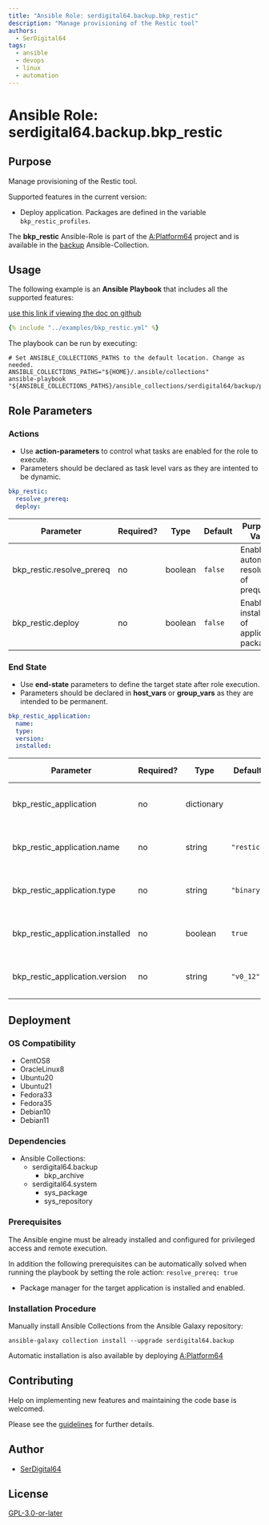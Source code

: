 ```yaml
---
title: "Ansible Role: serdigital64.backup.bkp_restic"
description: "Manage provisioning of the Restic tool"
authors:
  - SerDigital64
tags:
  - ansible
  - devops
  - linux
  - automation
---
```


# Ansible Role: serdigital64.backup.bkp_restic

## Purpose

Manage provisioning of the Restic tool.

Supported features in the current version:

- Deploy application. Packages are defined in the variable `bkp_restic_profiles`.

The **bkp_restic** Ansible-Role is part of the [A:Platform64](https://github.com/serdigital64/aplatform64) project and is available in the [backup](https://aplatform64.readthedocs.io/en/latest/collections/backup) Ansible-Collection.

## Usage

The following example is an **Ansible Playbook** that includes all the supported features:

[use this link if viewing the doc on github](https://github.com/aplatform64/backup/blob/main/playbooks/bkp_restic.yml)

```yaml
{% include "../examples/bkp_restic.yml" %}
```

The playbook can be run by executing:

```shell
# Set ANSIBLE_COLLECTIONS_PATHS to the default location. Change as needed.
ANSIBLE_COLLECTIONS_PATHS="${HOME}/.ansible/collections"
ansible-playbook "${ANSIBLE_COLLECTIONS_PATHS}/ansible_collections/serdigital64/backup/playbooks/bkp_restic.yml"
```

## Role Parameters

### Actions

- Use **action-parameters** to control what tasks are enabled for the role to execute.
- Parameters should be declared as task level vars as they are intented to be dynamic.

```yaml
bkp_restic:
  resolve_prereq:
  deploy:
```

| Parameter                 | Required? | Type    | Default | Purpose / Value                             |
| ------------------------- | --------- | ------- | ------- | ------------------------------------------- |
| bkp_restic.resolve_prereq | no        | boolean | `false` | Enable automatic resolution of prequisites  |
| bkp_restic.deploy         | no        | boolean | `false` | Enable installation of application packages |

### End State

- Use **end-state** parameters to define the target state after role execution.
- Parameters should be declared in **host_vars** or **group_vars** as they are intended to be permanent.

```yaml
bkp_restic_application:
  name:
  type:
  version:
  installed:
```

| Parameter                        | Required? | Type       | Default    | Purpose / Value                    |
| -------------------------------- | --------- | ---------- | ---------- | ---------------------------------- |
| bkp_restic_application           | no        | dictionary |            | Set application package end state  |
| bkp_restic_application.name      | no        | string     | `"restic"` | Select application package name    |
| bkp_restic_application.type      | no        | string     | `"binary"` | Select application package type    |
| bkp_restic_application.installed | no        | boolean    | `true`     | Set application package end state  |
| bkp_restic_application.version   | no        | string     | `"v0_12"`  | Select application package version |

## Deployment

### OS Compatibility

- CentOS8
- OracleLinux8
- Ubuntu20
- Ubuntu21
- Fedora33
- Fedora35
- Debian10
- Debian11

### Dependencies

- Ansible Collections:
  - serdigital64.backup
    - bkp_archive
  - serdigital64.system
    - sys_package
    - sys_repository

### Prerequisites

The Ansible engine must be already installed and configured for privileged access and remote execution.

In addition the following prerequisites can be automatically solved when running the playbook by setting the role action: `resolve_prereq: true`

- Package manager for the target application is installed and enabled.

### Installation Procedure

Manually install Ansible Collections from the Ansible Galaxy repository:

```shell
ansible-galaxy collection install --upgrade serdigital64.backup
```

Automatic installation is also available by deploying [A:Platform64](https://aplatform64.readthedocs.io/en/latest/#deployment)

## Contributing

Help on implementing new features and maintaining the code base is welcomed.

Please see the [guidelines](https://aplatform64.readthedocs.io/en/latest/contributing/CONTRIBUTING) for further details.

## Author

- [SerDigital64](https://serdigital64.github.io/)

## License

[GPL-3.0-or-later](https://www.gnu.org/licenses/gpl-3.0.txt)
